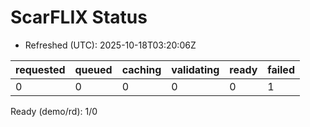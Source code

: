 ﻿# ScarFLIX Status

* Refreshed (UTC): 2025-10-18T03:20:06Z

| requested | queued | caching | validating | ready | failed |
|-----------|--------|---------|------------|-------|--------|
| 0 | 0 | 0 | 0 | 0 | 1 |

Ready (demo/rd): 1/0
